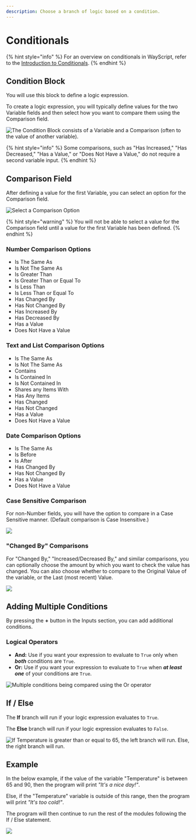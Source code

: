 ```yaml
---
description: Choose a branch of logic based on a condition.
---
```


# Conditionals

{% hint style="info" %}
For an overview on conditionals in WayScript, refer to the [Introduction to Conditionals](../../introduction/conditionals.md).
{% endhint %}

## Condition Block

You will use this block to define a logic expression.

To create a logic expression, you will typically define values for the two Variable fields and then select how you want to compare them using the Comparison field.

![The Condition Block consists of a Variable and a Comparison \(often to the value of another variable\).](../../.gitbook/assets/conditional-block.png)

{% hint style="info" %}
Some comparisons, such as "Has Increased," "Has Decreased," "Has a Value," or "Does Not Have a Value," do not require a second variable input.
{% endhint %}

## Comparison Field

After defining a value for the first Variable, you can select an option for the Comparison field. 

![Select a Comparison Option](../../.gitbook/assets/options%20%281%29.png)

{% hint style="warning" %}
You will not be able to select a value for the Comparison field until a value for the first Variable has been defined.
{% endhint %}

### Number Comparison Options

* Is The Same As
* Is Not The Same As
* Is Greater Than
* Is Greater Than or Equal To
* Is Less Than
* Is Less Than or Equal To
* Has Changed By
* Has Not Changed By
* Has Increased By
* Has Decreased By
* Has a Value
* Does Not Have a Value

### Text and List Comparison Options

* Is The Same As
* Is Not The Same As
* Contains
* Is Contained In
* Is Not Contained In
* Shares any Items With
* Has Any Items
* Has Changed
* Has Not Changed
* Has a Value
* Does Not Have a Value

### Date Comparison Options

* Is The Same As
* Is Before
* Is After
* Has Changed By
* Has Not Changed By
* Has a Value
* Does Not Have a Value

### Case Sensitive Comparison

For non-Number fields, you will have the option to compare in a Case Sensitive manner. \(Default comparison is Case Insensitive.\)

![](../../.gitbook/assets/screen-shot-2019-07-16-at-9.05.14-pm.png) 

### "Changed By" Comparisons

For "Changed By," "Increased/Decreased By," and similar comparisons, you can optionally choose the amount by which you want to check the value has changed. You can also choose whether to compare to the Original Value of the variable, or the Last \(most recent\) Value.

![](../../.gitbook/assets/screen-shot-2019-07-16-at-9.04.49-pm.png)

## **Adding Multiple Conditions**

By pressing the **+** button in the Inputs section, you can add additional conditions.

### Logical Operators

* **And:** Use if you want your expression to evaluate to `True` only when _**both**_ conditions are `True`.
* **Or:** Use if you want your expression to evaluate to `True` when _**at least one**_ of your conditions are `True`.

![Multiple conditions being compared using the Or operator](../../.gitbook/assets/or.png)

## **If / Else**

The **If** branch will run if your logic expression evaluates to `True`.

The **Else** branch will run if your logic expression evaluates to `False`.

![If Temperature is greater than or equal to 65, the left branch will run. Else, the right branch will run.](../../.gitbook/assets/screen-shot-2019-07-16-at-9.16.53-pm.png)

## **Example**

In the below example, if the value of the variable "Temperature" is between 65 and 90, then the program will print _"It's a nice day!"_. 

Else, if the "Temperature" variable is outside of this range, then the program will print _"It's too cold!"_.

The program will then continue to run the rest of the modules following the If / Else statement.

![](../../.gitbook/assets/example%20%281%29.png)

## 

